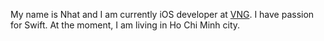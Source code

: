 My name is Nhat and I am currently iOS developer at [VNG](https://www.vng.com.vn). I have passion for Swift. At the moment, I am living in Ho Chi Minh city.
